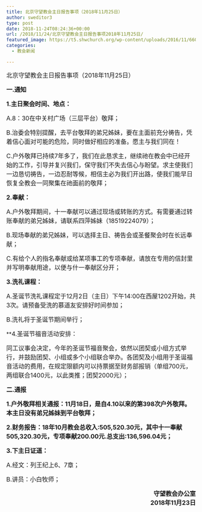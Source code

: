 ```yaml
---
title: 北京守望教会主日报告事项（2018年11月25日）
author: sweditor3
type: post
date: 2018-11-24T08:24:36+00:00
url: /2018/11/24/北京守望教会主日报告事项2018年11月25日/
featured_image: https://t5.shwchurch.org/wp-content/uploads/2016/11/6608733_222221117000_2-718x288.jpg
categories:
  - 教会新闻

---
```

<span style="font-size: 12pt;">北京守望教会主日报告事项（2018年11月25日）</span>
  
<span style="font-size: 12pt;"><!--more--></span>

**<span style="font-size: 12pt;">一.通知</span>**

**<span style="font-size: 12pt;">1.主日聚会时间、地点：</span>**

<span style="font-size: 12pt;">A.8：30在中关村广场（三层平台）敬拜；</span>

<span style="font-size: 12pt;">B.治委会特别提醒，去平台敬拜的弟兄姊妹，要在主面前充分祷告，凭着信心面对可能的危险，同时做好相应的准备。愿主与我们同在！</span>

<span style="font-size: 12pt;">C.户外敬拜已持续7年多了，我们在此恳求主，继续祂在教会中已经开始的工作，引导并复兴我们，保守我们不失去信心与盼望。求主使我们一边恳切祷告，一边忍耐等候，相信主必为我们开出路，使我们能早日恢复全教会一同聚集在祂面前的敬拜；</span>

**<span style="font-size: 12pt;">2.奉献：</span>**

<span style="font-size: 12pt;">A.户外敬拜期间，十一奉献可以通过现场或转账的方式。有需要通过转账奉献的弟兄姊妹，请联系四萍姊妹（18519224079）；</span>

<span style="font-size: 12pt;">B.现场奉献的弟兄姊妹，可以选择主日、祷告会或圣餐聚会时在长远奉献；</span>

<span style="font-size: 12pt;">C.有给个人的指名奉献或给某项事工的专项奉献，请放在专用的信封里并写明奉献用途，以便与什一奉献区分开；</span>

**<span style="font-size: 12pt;">3.洗礼课程：</span>**

<span style="font-size: 12pt;">A.圣诞节洗礼课程定于12月2日（主日）下午14:00在西屋1202开始，共3次。请预备受洗的慕道友安排好时间参加；</span>

<span style="font-size: 12pt;">B.洗礼将于圣诞节期间举行；</span>

**<span style="font-size: 12pt;">4.圣诞节福音活动安排：</p> 

<p>
  </span></strong><span style="font-size: 12pt;">同工议事会决定，今年的圣诞节福音聚会，依然以团契或小组方式举行，并鼓励团契、小组或多个小组联合举办。各团契及小组用于圣诞福音活动的费用，在规定限额内可以持票据至财务部报销（单组700元，两组联合1400元，以此类推；团契2000元）；</span>
</p>

<p>
  <strong><span style="font-size: 12pt;">二.通报</span></strong>
</p>

<p>
  <strong><span style="font-size: 12pt;">1.户外敬拜相关通报：11月18日，是自4.10以来的第398次户外敬拜。本主日没有弟兄姊妹到平台敬拜；</span></strong>
</p>

<p>
  <strong><span style="font-size: 12pt;">2.财务报告：18年10月教会总收入:505,520.30元，其中十一奉献505,320.30元，专项奉献200.00元.总支出:136,596.04元；</span></strong>
</p>

<p>
  <strong><span style="font-size: 12pt;">3.下主日证道：</span></strong>
</p>

<p>
  <span style="font-size: 12pt;">A.经文：列王纪上6、7章；</span>
</p>

<p>
  <span style="font-size: 12pt;">B.讲员：小白牧师；</span>
</p>

<p style="text-align: right;">
  <strong><span style="font-size: 12pt;">守望教会办公室</span></strong><br /> <strong><span style="font-size: 12pt;">2018年11月23日</span></strong>
</p>
